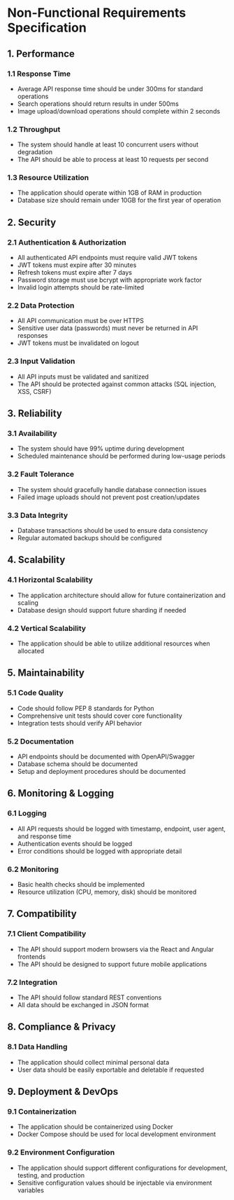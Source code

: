 # Non-Functional Requirements Specification

## 1. Performance

### 1.1 Response Time
- Average API response time should be under 300ms for standard operations
- Search operations should return results in under 500ms
- Image upload/download operations should complete within 2 seconds

### 1.2 Throughput
- The system should handle at least 10 concurrent users without degradation
- The API should be able to process at least 10 requests per second

### 1.3 Resource Utilization
- The application should operate within 1GB of RAM in production
- Database size should remain under 10GB for the first year of operation

## 2. Security

### 2.1 Authentication & Authorization
- All authenticated API endpoints must require valid JWT tokens
- JWT tokens must expire after 30 minutes
- Refresh tokens must expire after 7 days
- Password storage must use bcrypt with appropriate work factor
- Invalid login attempts should be rate-limited

### 2.2 Data Protection
- All API communication must be over HTTPS
- Sensitive user data (passwords) must never be returned in API responses
- JWT tokens must be invalidated on logout

### 2.3 Input Validation
- All API inputs must be validated and sanitized
- The API should be protected against common attacks (SQL injection, XSS, CSRF)

## 3. Reliability

### 3.1 Availability
- The system should have 99% uptime during development
- Scheduled maintenance should be performed during low-usage periods

### 3.2 Fault Tolerance
- The system should gracefully handle database connection issues
- Failed image uploads should not prevent post creation/updates

### 3.3 Data Integrity
- Database transactions should be used to ensure data consistency
- Regular automated backups should be configured

## 4. Scalability

### 4.1 Horizontal Scalability
- The application architecture should allow for future containerization and scaling
- Database design should support future sharding if needed

### 4.2 Vertical Scalability
- The application should be able to utilize additional resources when allocated

## 5. Maintainability

### 5.1 Code Quality
- Code should follow PEP 8 standards for Python
- Comprehensive unit tests should cover core functionality
- Integration tests should verify API behavior

### 5.2 Documentation
- API endpoints should be documented with OpenAPI/Swagger
- Database schema should be documented
- Setup and deployment procedures should be documented

## 6. Monitoring & Logging

### 6.1 Logging
- All API requests should be logged with timestamp, endpoint, user agent, and response time
- Authentication events should be logged
- Error conditions should be logged with appropriate detail

### 6.2 Monitoring
- Basic health checks should be implemented
- Resource utilization (CPU, memory, disk) should be monitored

## 7. Compatibility

### 7.1 Client Compatibility
- The API should support modern browsers via the React and Angular frontends
- The API should be designed to support future mobile applications

### 7.2 Integration
- The API should follow standard REST conventions
- All data should be exchanged in JSON format

## 8. Compliance & Privacy

### 8.1 Data Handling
- The application should collect minimal personal data
- User data should be easily exportable and deletable if requested

## 9. Deployment & DevOps

### 9.1 Containerization
- The application should be containerized using Docker
- Docker Compose should be used for local development environment

### 9.2 Environment Configuration
- The application should support different configurations for development, testing, and production
- Sensitive configuration values should be injectable via environment variables
